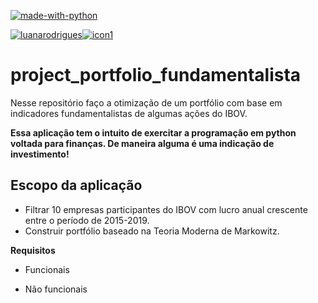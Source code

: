 [![made-with-python](https://img.shields.io/badge/Made%20with-Python-lightgray)](https://www.python.org/)

[![luanarodrigues](https://img.shields.io/badge/Luana%20-Rodrigues-green)![icon1](https://user-images.githubusercontent.com/54293180/110189411-c168c980-7dfd-11eb-8194-9a524275f8d5.png)](https://www.linkedin.com/in/luanavsr/)

# project_portfolio_fundamentalista
Nesse repositório faço a otimização de um portfólio com base em indicadores fundamentalistas de algumas ações do IBOV.

**Essa aplicação tem o intuito de exercitar a programação em python voltada para finanças. De maneira alguma é uma indicação de investimento!**

## Escopo da aplicação
- Filtrar 10 empresas participantes do IBOV com lucro anual crescente entre o período de 2015-2019. 
- Construir portfólio baseado na Teoria Moderna de Markowitz.



**Requisitos**
* Funcionais

* Não funcionais
